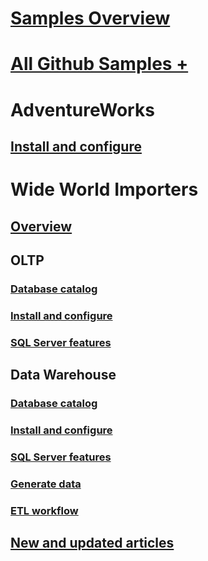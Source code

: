 # [Samples Overview](sql-samples-where-are.md)
# [All Github Samples + ](https://github.com/Microsoft/sql-server-samples/tree/master/samples)
# AdventureWorks
## [Install and configure](adventureworks-install-configure.md)

# Wide World Importers
## [Overview](wide-world-importers-what-is.md)
## OLTP
### [Database catalog](wide-world-importers-oltp-database-catalog.md)
### [Install and configure](wide-world-importers-oltp-install-configure.md)
### [SQL Server features](wide-world-importers-oltp-use-of-sql-server-features.md)
## Data Warehouse
### [Database catalog](wide-world-importers-dw-database-catalog.md)
### [Install and configure](wide-world-importers-dw-install-configure.md)
### [SQL Server features](wide-world-importers-dw-use-of-sql-server-features.md)
### [Generate data](wide-world-importers-generate-data.md)
### [ETL workflow](wide-world-importers-perform-etl.md)

## [New and updated articles](new-updated-samples.md) 
